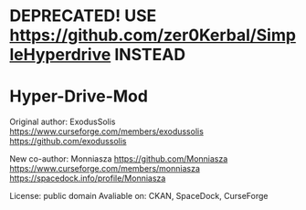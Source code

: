 # DEPRECATED! USE https://github.com/zer0Kerbal/SimpleHyperdrive  INSTEAD
# Hyper-Drive-Mod
Original author: ExodusSolis
https://www.curseforge.com/members/exodussolis
https://github.com/exodussolis

New co-author: Monniasza
https://github.com/Monniasza
https://www.curseforge.com/members/monniasza
https://spacedock.info/profile/Monniasza

License: public domain
Avaliable on: CKAN, SpaceDock, CurseForge
